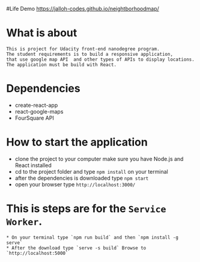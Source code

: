 #Life Demo
 https://jalloh-codes.github.io/neightborhoodmap/
# What is about
    This is project for Udacity front-end nanodegree program.
    The student requirements is to build a responsive application,
    that use google map API  and other types of APIs to display locations.
    The application must be build with React.

# Dependencies
 * create-react-app
 * react-google-maps
 * FourSquare API

# How to start the application
 * clone the project to your computer make sure you have Node.js and React installed
 * cd to the project folder and type `npm install` on your terminal
 * after the dependencies is downloaded type `npm start`
 * open your browser type `http://localhost:3000/`

# This is steps are for the  `Service Worker`.
    * On your terminal type `npm run build` and then `npm install -g serve`
    * After the download type `serve -s build` Browse to `http://localhost:5000`

